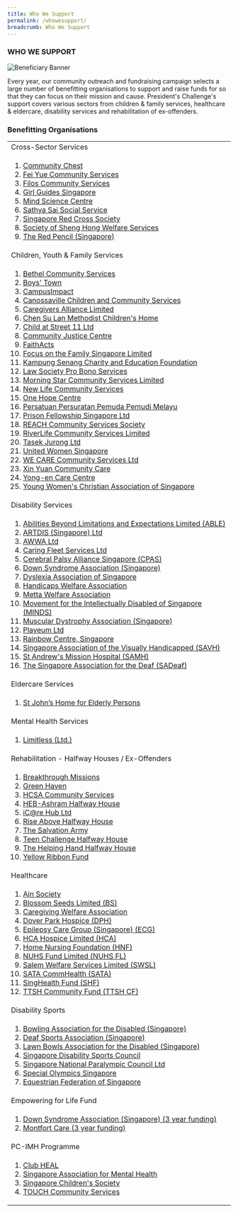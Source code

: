 ```yaml
---
title: Who We Support
permalink: /whowesupport/
breadcrumb: Who We Support
---
```

### WHO WE SUPPORT

![Beneficiary Banner](/images/our-beneficiary.jpg "Beneficiary Banner")

Every year, our community outreach and fundraising campaign selects a large number of benefitting organisations to support and raise funds for so that they can focus on their mission and cause.  President's Challenge's support covers various sectors from children &amp; family services, healthcare &amp; eldercare, disability services and rehabilitation of ex-offenders.


### Benefitting Organisations

<table width="100%" cellpadding="10px" cellspacing="10px">
	<tbody><tr><td>Cross-Sector Services </td></tr>
<tr><td>
<ol>
<li><a href="http://www.comchest.gov.sg" target="_blank">Community Chest</a></li>
<li><a href="https://fycs.org" target="_blank">Fei Yue Community Services</a></li>
<li><a href="https://www.filos.sg" target="_blank">Filos Community Services</a></li>
<li><a href="https://girlguides.org.sg" target="_blank">Girl Guides Singapore</a></li>
	<li><a href="https://www.mindsciencecentre.sg" target="_blank">Mind Science Centre</a></li>
	<li><a href="https://www.4s.org.sg" target="_blank">Sathya Sai Social Service</a></li>
	<li><a href="https://www.redcross.sg" target="_blank">Singapore Red Cross Society</a></li>
	<li><a href="https://shenghong.org.sg" target="_blank">Society of Sheng Hong Welfare Services</a></li>
	<li><a href="https://redpencil.org/singapore" target="_blank">The Red Pencil (Singapore)</a></li>
</ol>
</td></tr>
<tr><td>Children, Youth &amp; Family Services</td></tr>
<tr><td>
<ol>
<li><a href="https://www.bethelcs.org.sg" target="_blank">Bethel Community Services</a></li>
<li><a href="https://www.boystown.org.sg" target="_blank">
Boys' Town</a></li>
<li><a href="https://www.campusimpact.org.sg" target="_blank">CampusImpact</a></li>
<li><a href="https://canossaville.org.sg" target="_blank">Canossaville Children and Community Services</a></li>
<li><a href="https://www.cal.org.sg" target="_blank">Caregivers Alliance Limited	</a></li>
<li><a href="https://www.cslmch.org.sg" target="_blank">Chen Su Lan Methodist Children's Home</a></li>
<li><a href="https://street11.org.sg" target="_blank">Child at Street 11 Ltd</a></li>
<li><a href="https://www.cjc.org.sg" target="_blank">Community Justice Centre</a></li>
<li><a href="https://www.faithacts.org.sg" target="_blank">FaithActs	</a></li>
<li><a href="https://www.family.org.sg" target="_blank">Focus on the Family Singapore Limited
</a></li>
<li><a href="https://www.kampungsenang.org" target="_blank">Kampung Senang Charity and Education Foundation</a></li>  
<li><a href="https://www.lawsocprobono.org" target="_blank">Law Society Pro Bono Services</a></li>
		<li><a href="https://www.morningstar.org.sg" target="_blank">Morning Star Community Services Limited</a></li>
<li><a href="https://www.newlife.org.sg" target="_blank">New Life Community Services</a></li>
<li><a href="https://www.onehopecentre.org" target="_blank">One Hope Centre</a></li>
	<li><a href="http://4pm.org.sg" target="_blank">Persatuan Persuratan Pemuda Pemudi Melayu</a></li>
	<li><a href="https://pfs.org.sg" target="_blank">Prison Fellowship Singapore Ltd</a></li>
<li><a href="https://www.reach.org.sg/about-us" target="_blank">REACH Community Services Society</a></li>  
	<li><a href="http://www.rcs.org.sg" target="_blank">RiverLife Community Services Limited</a></li>
<li><a href="https://tasekjurong.org" target="_blank">Tasek Jurong Ltd</a></li>
	<li><a href="https://uws.org.sg/" target="_blank">United Women Singapore</a></li>
<li><a href="https://www.wecare.org.sg" target="_blank">WE CARE Community Services Ltd</a></li>
<li><a href="https://xinyuan.org.sg" target="_blank">
Xin Yuan Community Care	</a></li>
	<li><a href="https://www.yong-en.org.sg" target="_blank">Yong-en Care Centre</a></li>
	<li><a href="https://ywca.org.sg" target="_blank">Young Women's Christian Association of Singapore</a></li>
</ol>
 </td></tr>
 
<tr><td>Disability Services</td></tr>
<tr><td>
<ol> 
<li><a href="https://able-sg.org" target="_blank">Abilities Beyond Limitations and Expectations Limited (ABLE)</a></li> 
<li><a href="https://www.artdis.org.sg" target="_blank">ARTDIS (Singapore) Ltd</a></li> 
	<li><a href="https://www.awwa.org.sg" target="_blank">AWWA Ltd</a></li> 
<li><a href="https://caringfleet.com" target="_blank">Caring Fleet Services Ltd</a></li> 
	<li><a href="http://cpas.org.sg" target="_blank">Cerebral Palsy Alliance Singapore (CPAS)</a></li>
	
<li><a href="https://downsyndrome-singapore.org" target="_blank">Down Syndrome Association (Singapore)</a></li> 
<li><a href="https://www.das.org.sg/" target="_blank">Dyslexia Association of Singapore</a></li>
<li><a href="https://hwa.org.sg" target="_blank">Handicaps Welfare Association</a></li>
	<li><a href="https://www.metta.org.sg" target="_blank">Metta Welfare Association</a></li>
		<li><a href="https://www.minds.org.sg" target="_blank">Movement for the Intellectually Disabled of Singapore (MINDS) 
</a></li>
	<li><a href="https://www.mdas.org.sg" target="_blank">Muscular Dystrophy Association (Singapore)</a></li> 
	<li><a href="https://www.playeum.com" target="_blank">Playeum Ltd</a></li> 
	<li><a href="https://www.rainbowcentre.org.sg" target="_blank">Rainbow Centre, Singapore</a></li> 
<li><a href="https://savh.org.sg" target="_blank">Singapore Association of the Visually Handicapped (SAVH)</a></li> 
	<li><a href="https://www.samh.org.sg" target="_blank">St Andrew's Mission Hospital (SAMH)
</a></li> 
<li><a href="https://sadeaf.org.sg" target="_blank">The Singapore Association for the Deaf (SADeaf)</a></li> 
 </ol>
</td></tr>


<tr><td>Eldercare Services</td></tr>
<tr><td>
<ol>
<li><a href="https://www.stjohneldershome.org.sg/home" target="_blank">St John’s Home for Elderly Persons
</a></li>  
</ol>
</td></tr>


<tr><td>Mental Health Services</td></tr>
<tr><td>
<ol>
<li><a href="https://www.limitless.sg" target="_blank">Limitless (Ltd.)</a></li>
</ol>
</td></tr>


<tr><td>Rehabilitation - Halfway Houses / Ex-Offenders</td></tr>
<tr><td>
<ol>
<li><a href="http://www.breakthroughmissions.org.sg/" target="_blank">Breakthrough Missions</a></li>
<li><a href="https://sbws.org.sg/en/services-affiliates/social-welfare-and-community-services/green-haven" target="_blank">Green Haven</a></li>
<li><a href="https://www.hcsa.org.sg/" target="_blank">HCSA Community Services</a></li> 
<li><a href="https://heb.org.sg/our-subsidiaries/heb-ashram/" target="_blank">HEB-Ashram Halfway House</a></li>
<li><a href="http://www.icarehub.org.sg/" target="_blank">iC@re Hub Ltd</a></li>
<li><a href="https://ppis.sg/riseabove" target="_blank">Rise Above Halfway House</a></li>
	<li><a href="https://www.salvationarmy.org/singapore" target="_blank">The Salvation Army</a></li> 
<li><a href="https://www.teenchallenge.org.sg" target="_blank">Teen Challenge Halfway House </a></li>
<li><a href="http://thehelpinghand.org.sg" target="_blank">The Helping Hand Halfway House</a></li>
<li><a href="https://www.yellowribbon.gov.sg/yellow-ribbon-fund" target="_blank">Yellow Ribbon Fund</a></li>
</ol>
</td></tr>


<tr><td> Healthcare</td></tr>
<tr><td>
<ol>
<li><a href="http://www.ainsociety.org.sg" target="_blank">Ain Society</a></li>
<li><a href="https://www.blossomseeds.sg" target="_blank">Blossom Seeds Limited (BS)</a></li> 
<li><a href="https://www.cwa.org.sg" target="_blank">Caregiving Welfare Association</a></li> 
<li><a href="https://www.doverpark.org.sg" target="_blank">Dover Park Hospice (DPH)</a></li> 
	<li><a href="https://www.epilepsycare.org" target="_blank">Epilepsy Care Group (Singapore) (ECG)</a></li> 
<li><a href="https://www.hca.org.sg" target="_blank">HCA Hospice Limited (HCA)</a></li> 
<li><a href="https://www.hnf.org.sg" target="_blank">Home Nursing Foundation (HNF)</a></li> 
<li><a href="https://www.nuhs.edu.sg/Make-a-Gift/About-NUHS-Fund/Pages/default.aspx" target="_blank">NUHS Fund Limited (NUHS FL)</a></li> 
<li><a href="https://sws.sg" target="_blank">Salem Welfare Services Limited (SWSL)</a></li> 
<li><a href="https://www.sata.com.sg" target="_blank">SATA CommHealth (SATA)</a></li> 
<li><a href="https://www.singhealth.com.sg/giving/why-give/Pages/Furthering-Donor-Impact.aspx" target="_blank">SingHealth Fund (SHF)	</a></li>
<li><a href="https://www.ttsh.com.sg/About-TTSH/TTSH-Community-Fund/Pages/default.aspx" target="_blank">TTSH Community Fund (TTSH CF)</a></li>
</ol>
</td></tr>


<tr><td>Disability Sports</td></tr>
<tr><td>
<ol>
<li><a href="https://www.bads.org.sg/index.html" target="_blank">Bowling Association for the Disabled (Singapore)</a></li>
 <li><a href="https://dsa.org.sg/" target="_blank">Deaf Sports Association (Singapore)</a></li>
 <li><a href="http://parabowlsingapore.org/" target="_blank">Lawn Bowls Association for the Disabled (Singapore)</a></li>
 <li><a href="https://sdsc.org.sg/" target="_blank">Singapore Disability Sports Council</a></li>
 <li><a href="http://www.snpc.org.sg/" target="_blank">Singapore National Paralympic Council Ltd</a></li>
	 <li><a href="https://www.specialolympics.org.sg" target="_blank">Special Olympics Singapore</a></li>
	 <li><a href="https://equestrianfederationsg.com" target="_blank">Equestrian Federation of Singapore</a></li>

</ol>
</td></tr>
<tr><td> Empowering for Life Fund
</td></tr>
<tr><td>
 <ol>
<li><a href="https://downsyndrome-singapore.org" target="_blank">Down Syndrome Association (Singapore) (3 year funding)</a></li>
<li><a href="https://www.montfortcare.org.sg" target="_blank">Montfort Care (3 year funding)</a></li>
 </ol>
</td></tr>

<tr><td> PC-IMH Programme
</td></tr>
<tr><td>
<ol>
<li><a href="http://www.clubheal.org.sg/" target="_blank">Club HEAL  </a></li>
<li><a href="https://www.samhealth.org.sg/" target="_blank">Singapore Association for Mental Health </a></li>
<li><a href="https://www.childrensociety.org.sg/" target="_blank">Singapore Children's Society   </a></li>
<li><a href="https://www.touch.org.sg/" target="_blank">TOUCH Community Services </a></li>
</ol>
 </td></tr> 

</tbody></table>